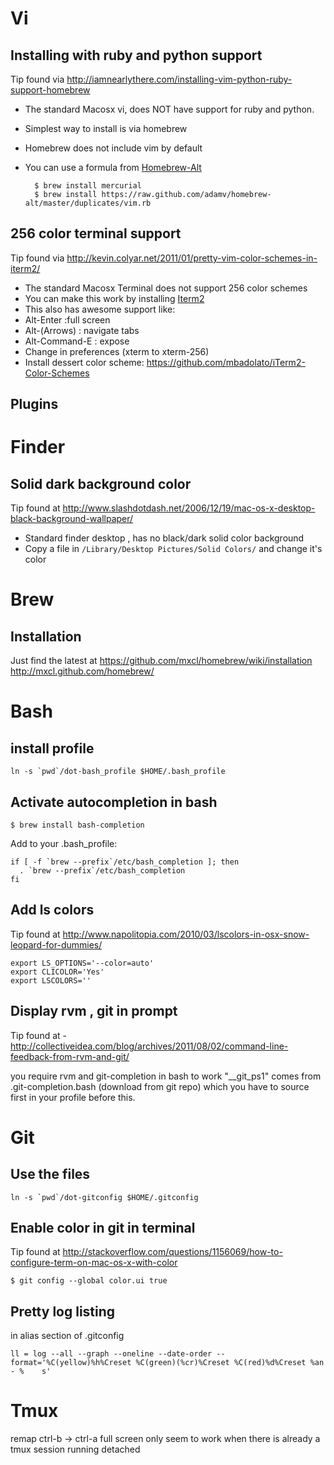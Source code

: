 # Vi
## Installing with ruby and python support
Tip found via <http://iamnearlythere.com/installing-vim-python-ruby-support-homebrew>

- The standard Macosx vi, does NOT have support for ruby and python.
- Simplest way to install is via homebrew
- Homebrew does not include vim by default
- You can use a formula from [Homebrew-Alt](https://github.com/adamv/homebrew-alt/blob/master/duplicates/vim.rb)

        $ brew install mercurial
        $ brew install https://raw.github.com/adamv/homebrew-alt/master/duplicates/vim.rb

## 256 color terminal support
Tip found via <http://kevin.colyar.net/2011/01/pretty-vim-color-schemes-in-iterm2/>

* The standard Macosx Terminal does not support 256 color schemes
* You can make this work by installing [Iterm2](http://www.iterm2.com/#/section/home)
* This also has awesome support like:
 * Alt-Enter :full screen
 * Alt-(Arrows) : navigate tabs
 * Alt-Command-E : expose
* Change in preferences (xterm to xterm-256)
* Install dessert color scheme: <https://github.com/mbadolato/iTerm2-Color-Schemes>

## Plugins

# Finder
## Solid dark background color
Tip found at <http://www.slashdotdash.net/2006/12/19/mac-os-x-desktop-black-background-wallpaper/>

- Standard finder desktop , has no black/dark solid color background
- Copy a file in `/Library/Desktop Pictures/Solid Colors/` and change it's color

# Brew
## Installation
Just find the latest at <https://github.com/mxcl/homebrew/wiki/installation>
<http://mxcl.github.com/homebrew/>

# Bash
## install profile
    ln -s `pwd`/dot-bash_profile $HOME/.bash_profile
## Activate autocompletion in bash

    $ brew install bash-completion

Add to your .bash_profile:

    if [ -f `brew --prefix`/etc/bash_completion ]; then
      . `brew --prefix`/etc/bash_completion
    fi

## Add ls colors
Tip found at <http://www.napolitopia.com/2010/03/lscolors-in-osx-snow-leopard-for-dummies/>

    export LS_OPTIONS='--color=auto'
    export CLICOLOR='Yes'
    export LSCOLORS=''

## Display rvm , git in prompt
Tip found at - <http://collectiveidea.com/blog/archives/2011/08/02/command-line-feedback-from-rvm-and-git/>

you require rvm and git-completion in bash to work
"__git_ps1" comes from .git-completion.bash (download from git repo) which you have to source first in your profile before this.

# Git
## Use the files
    ln -s `pwd`/dot-gitconfig $HOME/.gitconfig
## Enable color in git in terminal
Tip found at <http://stackoverflow.com/questions/1156069/how-to-configure-term-on-mac-os-x-with-color>

    $ git config --global color.ui true

## Pretty log listing
in alias section of .gitconfig

    ll = log --all --graph --oneline --date-order --format='%C(yellow)%h%Creset %C(green)(%cr)%Creset %C(red)%d%Creset %an - %    s'

# Tmux
  remap ctrl-b -> ctrl-a
  full screen only seem to work when there is already a tmux session running detached
